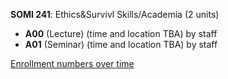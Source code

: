 **SOMI 241**: Ethics&Survivl Skills/Academia (2 units)

- **A00** (Lecture) (time and location TBA) by staff
- **A01** (Seminar) (time and location TBA) by staff

[Enrollment numbers over time](./SOMI241.tsv)
